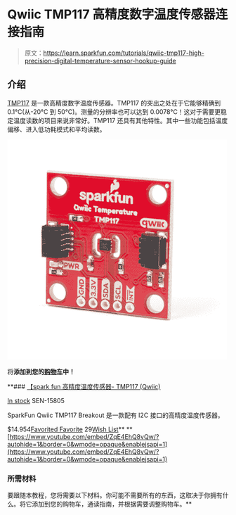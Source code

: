 # Qwiic TMP117 高精度数字温度传感器连接指南

> 原文：<https://learn.sparkfun.com/tutorials/qwiic-tmp117-high-precision-digital-temperature-sensor-hookup-guide>

## 介绍

[TMP117](https://www.sparkfun.com/products/15805) 是一款高精度数字温度传感器。TMP117 的突出之处在于它能够精确到 0.1°C(从-20°C 到 50°C)。测量的分辨率也可以达到 0.0078°C！这对于需要更稳定温度读数的项目来说非常好。TMP117 还具有其他特性。其中一些功能包括温度偏移、进入低功耗模式和平均读数。

[![SparkFun High Precision Temperature Sensor - TMP117 (Qwiic)](img/41238a39429caeacea8f1d17728a67ee.png)](https://www.sparkfun.com/products/15805) 

将**添加到您的[购物车](https://www.sparkfun.com/cart)中！**

 **### [【spark fun 高精度温度传感器- TMP117 (Qwiic)](https://www.sparkfun.com/products/15805)

[In stock](https://learn.sparkfun.com/static/bubbles/ "in stock") SEN-15805

SparkFun Qwiic TMP117 Breakout 是一款配有 I2C 接口的高精度温度传感器。

$14.954[Favorited Favorite](# "Add to favorites") 29[Wish List](# "Add to wish list")** **[https://www.youtube.com/embed/ZqE4EhQ8vQw/?autohide=1&border=0&wmode=opaque&enablejsapi=1](https://www.youtube.com/embed/ZqE4EhQ8vQw/?autohide=1&border=0&wmode=opaque&enablejsapi=1)

### 所需材料

要跟随本教程，您将需要以下材料。你可能不需要所有的东西，这取决于你拥有什么。将它添加到您的购物车，通读指南，并根据需要调整购物车。**